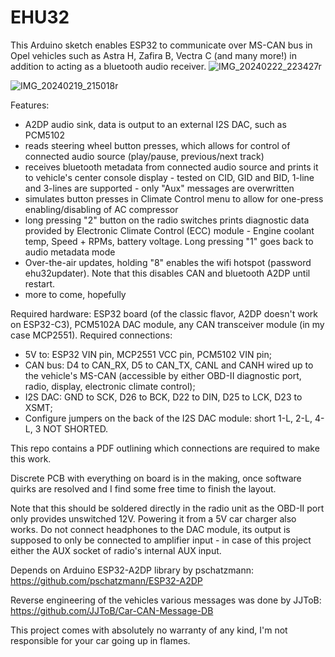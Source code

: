 # EHU32

This Arduino sketch enables ESP32 to communicate over MS-CAN bus in Opel vehicles such as Astra H, Zafira B, Vectra C (and many more!) in addition to acting as a bluetooth audio receiver.
![IMG_20240222_223427r](https://github.com/PNKP237/EHU32/assets/153071841/0387c5a4-0133-4d70-9a6b-a7824ea84370)

![IMG_20240219_215018r](https://github.com/PNKP237/EHU32/assets/153071841/0d320950-1f8f-4e58-8fe0-17751e60074a)

Features:
- A2DP audio sink, data is output to an external I2S DAC, such as PCM5102
- reads steering wheel button presses, which allows for control of connected audio source (play/pause, previous/next track)
- receives bluetooth metadata from connected audio source and prints it to vehicle's center console display - tested on CID, GID and BID, 1-line and 3-lines are supported - only "Aux" messages are overwritten
- simulates button presses in Climate Control menu to allow for one-press enabling/disabling of AC compressor
- long pressing "2" button on the radio switches prints diagnostic data provided by Electronic Climate Control (ECC) module - Engine coolant temp, Speed + RPMs, battery voltage. Long pressing "1" goes back to audio metadata mode
- Over-the-air updates, holding "8" enables the wifi hotspot (password ehu32updater). Note that this disables CAN and bluetooth A2DP until restart.
- more to come, hopefully

Required hardware: ESP32 board (of the classic flavor, A2DP doesn't work on ESP32-C3), PCM5102A DAC module, any CAN transceiver module (in my case MCP2551).
Required connections:
- 5V to: ESP32 VIN pin, MCP2551 VCC pin, PCM5102 VIN pin;
- CAN bus: D4 to CAN_RX, D5 to CAN_TX, CANL and CANH wired up to the vehicle's MS-CAN (accessible by either OBD-II diagnostic port, radio, display, electronic climate control);
- I2S DAC: GND to SCK, D26 to BCK, D22 to DIN, D25 to LCK, D23 to XSMT;
- Configure jumpers on the back of the I2S DAC module: short 1-L, 2-L, 4-L, 3 NOT SHORTED.

This repo contains a PDF outlining which connections are required to make this work.

Discrete PCB with everything on board is in the making, once software quirks are resolved and I find some free time to finish the layout.

Note that this should be soldered directly in the radio unit as the OBD-II port only provides unswitched 12V. Powering it from a 5V car charger also works.
Do not connect headphones to the DAC module, its output is supposed to only be connected to amplifier input - in case of this project either the AUX socket of radio's internal AUX input.

Depends on Arduino ESP32-A2DP library by pschatzmann: https://github.com/pschatzmann/ESP32-A2DP

Reverse engineering of the vehicles various messages was done by JJToB: https://github.com/JJToB/Car-CAN-Message-DB

This project comes with absolutely no warranty of any kind, I'm not responsible for your car going up in flames.
